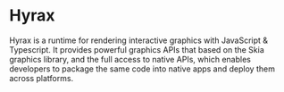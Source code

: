 # Hyrax
Hyrax is a runtime for rendering interactive graphics with JavaScript & Typescript. It provides powerful graphics APIs that based on the Skia graphics library, and the full access to native APIs, which enables developers to package the same code into native apps and deploy them across platforms.